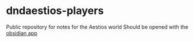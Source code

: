 # dndaestios-players
Public repository for notes for the Aestios world
Should be opened with the [obsidian app](https://obsidian.md)